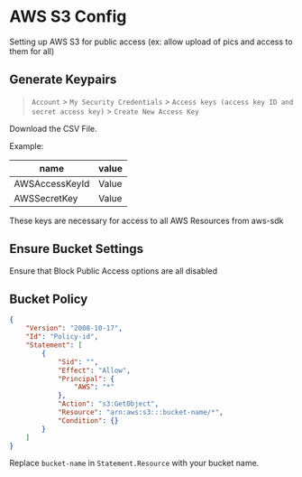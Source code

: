 # AWS S3 Config

 Setting up AWS S3 for public access (ex: allow upload of pics and access to them for all)

## Generate Keypairs

> `Account` > `My Security Credentials` > `Access keys (access key ID and secret access key)` > `Create New Access Key`

Download the CSV File.

Example: 

| name | value |
| --- | --- |
| AWSAccessKeyId | Value |
| AWSSecretKey | Value |

These keys are necessary for access to all AWS Resources from aws-sdk

## Ensure Bucket Settings

Ensure that Block Public Access options are all disabled

## Bucket Policy

```json
{
    "Version": "2008-10-17",
    "Id": "Policy-id",
    "Statement": [
        {
            "Sid": "",
            "Effect": "Allow",
            "Principal": {
                "AWS": "*"
            },
            "Action": "s3:GetObject",
            "Resource": "arn:aws:s3:::bucket-name/*",
            "Condition": {}
        }
    ]
}
```

Replace `bucket-name` in `Statement.Resource` with your bucket name.
